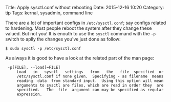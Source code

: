 Title: Apply sysctl.conf without rebooting
Date: 2015-12-16 10:20
Category: tip
Tags: kernal, sysadmin, command line

There are a lot of important configs in `/etc/sysctl.conf`; say configs related to hardening. Most people reboot the system after they change these valued. But not you! It is enouth to use the `sysctl` command with the `-p` switch to aplly the changes you've just done as follow:

````
$ sudo sysctl -p /etc/sysctl.conf
````

As always it is good to have a look at the related part of the man page:

````
 -p[FILE], --load[=FILE]
     Load   in   sysctl   settings   from   the   file  specified  or
     /etc/sysctl.conf if none given.  Specifying - as filename  means
     reading  data  from standard input.  Using this option will mean
     arguments to sysctl are files, which are read in order they  are
     specified.   The  file  argument can may be specified as reqular
     expression.
````
